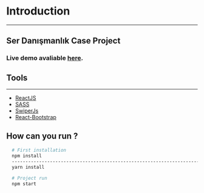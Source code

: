 # Introduction

------

## Ser Danışmanlık Case Project

### Live demo avaliable [here](https://ser-danismanlik.vercel.app/).

## Tools

---

- [ReactJS](https://tr.reactjs.org/)
- [SASS](https://sass-lang.com/)
- [SwiperJs](https://swiperjs.com/)
- [React-Bootstrap](https://react-bootstrap.github.io/)

## How can you run ?

 ```bash
   # First installation
   npm install 
   -----------------------------------------------------------------------------
   yarn install
   
   # Project run
   npm start
   
 ```



## 